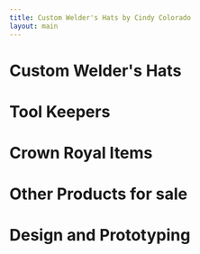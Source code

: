 ```yaml
---
title: Custom Welder's Hats by Cindy Colorado
layout: main
---
```


# Custom Welder's Hats

# Tool Keepers

# Crown Royal Items

# Other Products for sale

# Design and Prototyping

